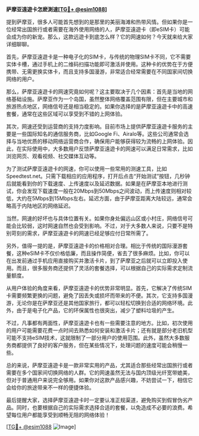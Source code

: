 **萨摩亚遠遊卡怎麽測速[[TG💪+ @esim1088](https://t.me/s/esim1088)]**

提到萨摩亚，很多人可能首先想到的是那里的美丽海滩和热带风情。但如果你是一位经常出国旅行或者需要在海外使用网络的人，萨摩亚遠遊卡（即eSIM卡）可能会成为你的新宠。那么，这款远遊卡到底怎么样？它的网速如何？今天就来给大家详细聊聊。

首先，萨摩亚遠遊卡是一种电子化的SIM卡，与传统的物理SIM卡不同，它不需要实体卡槽，通过手机上的二维码扫描功能即可激活并使用。这种卡的优势在于方便携带、无需更换实体卡，而且支持多国漫游，非常适合经常需要在不同国家间切换网络的用户。

那么，萨摩亚遠遊卡的网速究竟如何呢？这主要取决于几个因素：首先是当地的网络基础设施。萨摩亚作为一个岛国，虽然整体网络覆盖范围有限，但在主要城市和旅游热点地区，网络信号还是相当稳定的。如果你选择的是萨摩亚遠遊卡中的高速套餐，通常在这些区域可以享受到不错的上网体验。

其次，网速还受到运营商的支持力度影响。目前市场上提供萨摩亚遠遊卡服务的主要是一些国际知名的通信服务商，比如Google Fi、Airalo等。这些公司通常会选择与当地优质的移动网络运营商合作，确保用户能够获得较为流畅的上网体验。因此，在实际使用中，大多数用户反馈萨摩亚遠遊卡的网速可以满足日常需求，比如浏览网页、观看视频、社交媒体互动等。

为了测试萨摩亚遠遊卡的网速，你可以使用一些常用的测速工具，比如Speedtest.net。只需下载相应的应用程序，打开后点击“开始测试”按钮，几秒钟后就能看到你的下载速度、上传速度以及延迟数据。如果是在萨摩亚本地进行测试，你会发现下载速度一般在20Mbps到50Mbps之间波动，而上传速度则相对较低，大约在5Mbps到15Mbps左右。延迟方面，由于萨摩亚距离大陆较远，通常会略高于内陆地区的网络延迟。

当然，网速的好坏也与具体位置有关。如果你身处偏远山区或小村庄，网络信号可能会比较弱，这时网速自然也会受到影响。不过，对于大多数人来说，只要不是特别苛刻的需求，萨摩亚遠遊卡的网速已经足够应付日常所需了。

另外，值得一提的是，萨摩亚遠遊卡的价格相对合理。相比于传统的国际漫游套餐，这种eSIM卡不仅价格低廉，而且操作简便，省去了很多麻烦。比如，你可以在出发前通过手机应用直接购买并激活卡片，到了萨摩亚之后就可以立即投入使用。而且，很多服务商还提供了灵活的套餐选择，可以根据自己的实际需求定制流量额度。

从用户体验的角度来看，萨摩亚遠遊卡的优势非常明显。首先，它解决了传统SIM卡需要频繁更换的问题，避免了因丢失或损坏而带来的不便。其次，它支持多国漫游，无论你是在萨摩亚还是其他国家旅行，都可以轻松切换到合适的网络环境。此外，由于是电子化产品，它的环保属性也很突出，减少了塑料垃圾的产生。

不过，凡事都有两面性，萨摩亚遠遊卡也有一些需要注意的地方。比如，初次使用的用户可能需要花费一点时间去熟悉如何安装和激活卡片；还有就是部分老旧机型可能不支持eSIM技术，这就限制了一部分用户的使用范围。此外，虽然大多数服务商都提供了良好的客户服务，但在某些情况下，处理问题的速度可能会稍慢一些。

总的来说，萨摩亚遠遊卡是一款非常实用的产品，尤其适合那些经常出国旅行或者需要在多个国家间切换网络的人群。它的网速虽然无法与国内顶级光纤宽带媲美，但对于普通用户来说完全够用。如果你对这款产品感兴趣，不妨尝试一下，相信它会给你的旅途带来不一样的便捷体验。

最后提醒大家，选择萨摩亚遠遊卡时一定要认准正规渠道，避免购买到假冒伪劣产品。同时，也要根据自己的实际需求选择合适的套餐，以免造成不必要的浪费。希望每位用户都能享受到顺畅无阻的网络体验！

[[TG💪+ @esim1088](https://t.me/s/esim1088) ![Image](https://i.postimg.cc/4NQfJmqS/Snipaste-2025-05-13-00-14-12.png)]